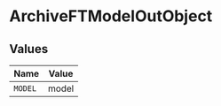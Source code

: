 # ArchiveFTModelOutObject


## Values

| Name    | Value   |
| ------- | ------- |
| `MODEL` | model   |